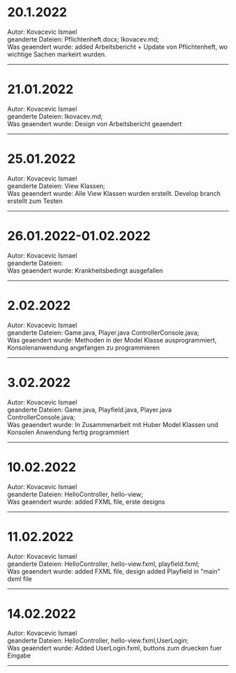 # 20.1.2022
Autor: Kovacevic Ismael <br />
geanderte Dateien: Pflichtenheft.docx; Ikovacev.md;<br />
Was geaendert wurde: added Arbeitsbericht + Update von Pflichtenheft, wo wichtige Sachen markeirt wurden.<br />

---

# 21.01.2022
Autor: Kovacevic Ismael<br />
geanderte Dateien: Ikovacev.md;<br />
Was geaendert wurde: Design von Arbeitsbericht geaendert<br />

---

# 25.01.2022
Autor: Kovacevic Ismael<br />
geanderte Dateien: View Klassen;<br />
Was geaendert wurde: Alle View Klassen wurden erstellt. Develop branch erstellt zum Testen<br />

---

# 26.01.2022-01.02.2022
Autor: Kovacevic Ismael<br />
geanderte Dateien: <br />
Was geaendert wurde: Krankheitsbedingt ausgefallen<br />

---

# 2.02.2022
Autor: Kovacevic Ismael<br />
geanderte Dateien: Game.java, Player.java ControllerConsole.java;<br />
Was geaendert wurde: Methoden in der Model Klasse ausprogrammiert, Konsolenanwendung angefangen zu programmieren<br />

---

# 3.02.2022
Autor: Kovacevic Ismael<br />
geanderte Dateien: Game.java, Playfield.java, Player.java ControllerConsole.java;<br />
Was geaendert wurde: In Zusammenarbeit mit Huber Model Klassen und Konsolen Anwendung fertig programmiert<br />

---

# 10.02.2022
Autor: Kovacevic Ismael<br />
geanderte Dateien: HelloController, hello-view;<br />
Was geaendert wurde: added FXML file, erste designs<br />

---

# 11.02.2022
Autor: Kovacevic Ismael<br />
geanderte Dateien: HelloController, hello-view.fxml, playfield.fxml;<br />
Was geaendert wurde: added FXML file, design added Playfield in "main" dxml file<br />

---

# 14.02.2022
Autor: Kovacevic Ismael<br />
geanderte Dateien: HelloController, hello-view.fxml,UserLogin;<br />
Was geaendert wurde: Added UserLogin.fxml, buttons zum druecken fuer Eingabe <br />

---

